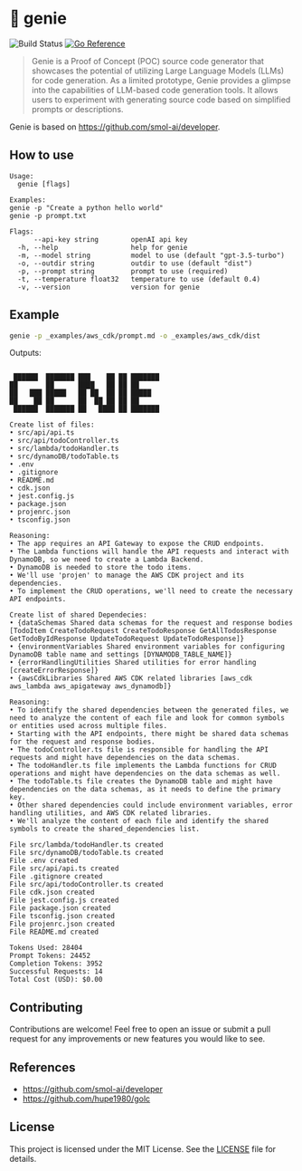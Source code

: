 # 👻 genie
![Build Status](https://github.com/hupe1980/genie/workflows/build/badge.svg) 
[![Go Reference](https://pkg.go.dev/badge/github.com/hupe1980/genie.svg)](https://pkg.go.dev/github.com/hupe1980/genie)
> Genie is a Proof of Concept (POC) source code generator that showcases the potential of utilizing Large Language Models (LLMs) for code generation. As a limited prototype, Genie provides a glimpse into the capabilities of LLM-based code generation tools. It allows users to experiment with generating source code based on simplified prompts or descriptions.

Genie is based on https://github.com/smol-ai/developer.

## How to use
```text
Usage:
  genie [flags]

Examples:
genie -p "Create a python hello world"
genie -p prompt.txt

Flags:
      --api-key string        openAI api key
  -h, --help                  help for genie
  -m, --model string          model to use (default "gpt-3.5-turbo")
  -o, --outdir string         outdir to use (default "dist")
  -p, --prompt string         prompt to use (required)
  -t, --temperature float32   temperature to use (default 0.4)
  -v, --version               version for genie
```
## Example
```bash
genie -p _examples/aws_cdk/prompt.md -o _examples/aws_cdk/dist
```

Outputs:
```text

 ██████  ███████ ███    ██ ██ ███████
██       ██      ████   ██ ██ ██
██   ███ █████   ██ ██  ██ ██ █████
██    ██ ██      ██  ██ ██ ██ ██
 ██████  ███████ ██   ████ ██ ███████

Create list of files:
• src/api/api.ts
• src/api/todoController.ts
• src/lambda/todoHandler.ts
• src/dynamoDB/todoTable.ts
• .env
• .gitignore
• README.md
• cdk.json
• jest.config.js
• package.json
• projenrc.json
• tsconfig.json

Reasoning:
• The app requires an API Gateway to expose the CRUD endpoints.
• The Lambda functions will handle the API requests and interact with DynamoDB, so we need to create a Lambda Backend.
• DynamoDB is needed to store the todo items.
• We'll use 'projen' to manage the AWS CDK project and its dependencies.
• To implement the CRUD operations, we'll need to create the necessary API endpoints.

Create list of shared Dependecies:
• {dataSchemas Shared data schemas for the request and response bodies [TodoItem CreateTodoRequest CreateTodoResponse GetAllTodosResponse GetTodoByIdResponse UpdateTodoRequest UpdateTodoResponse]}
• {environmentVariables Shared environment variables for configuring DynamoDB table name and settings [DYNAMODB_TABLE_NAME]}
• {errorHandlingUtilities Shared utilities for error handling [createErrorResponse]}
• {awsCdkLibraries Shared AWS CDK related libraries [aws_cdk aws_lambda aws_apigateway aws_dynamodb]}

Reasoning:
• To identify the shared dependencies between the generated files, we need to analyze the content of each file and look for common symbols or entities used across multiple files.
• Starting with the API endpoints, there might be shared data schemas for the request and response bodies.
• The todoController.ts file is responsible for handling the API requests and might have dependencies on the data schemas.
• The todoHandler.ts file implements the Lambda functions for CRUD operations and might have dependencies on the data schemas as well.
• The todoTable.ts file creates the DynamoDB table and might have dependencies on the data schemas, as it needs to define the primary key.
• Other shared dependencies could include environment variables, error handling utilities, and AWS CDK related libraries.
• We'll analyze the content of each file and identify the shared symbols to create the shared_dependencies list.

File src/lambda/todoHandler.ts created
File src/dynamoDB/todoTable.ts created
File .env created
File src/api/api.ts created
File .gitignore created
File src/api/todoController.ts created
File cdk.json created
File jest.config.js created
File package.json created
File tsconfig.json created
File projenrc.json created
File README.md created

Tokens Used: 28404
Prompt Tokens: 24452
Completion Tokens: 3952
Successful Requests: 14
Total Cost (USD): $0.00
```

## Contributing
Contributions are welcome! Feel free to open an issue or submit a pull request for any improvements or new features you would like to see.

## References
- https://github.com/smol-ai/developer
- https://github.com/hupe1980/golc

## License
This project is licensed under the MIT License. See the [LICENSE](./LICENSE) file for details.